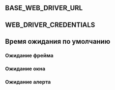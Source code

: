 
## BASE_WEB_DRIVER_URL

## WEB_DRIVER_CREDENTIALS

## Время ожидания по умолчанию

### Ожидание фрейма

### Ожидание окна

### Ожидание алерта